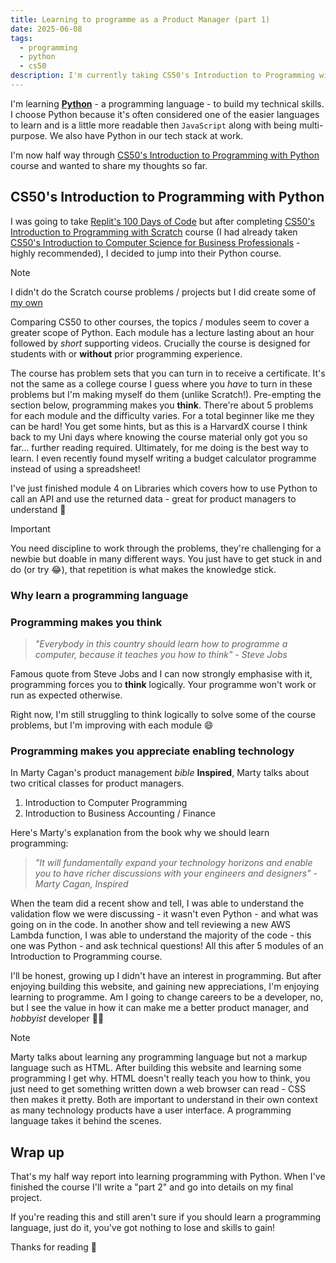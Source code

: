 ```yaml
---
title: Learning to programme as a Product Manager (part 1)
date: 2025-06-08
tags:
  - programming
  - python
  - cs50
description: I'm currently taking CS50's Introduction to Programming with Python course, here's my half way report.
---
```

I'm learning [**Python**](https://www.python.org) - a programming language - to build my technical skills. I choose Python because it's often considered one of the easier languages to learn and is a little more readable then `JavaScript` along with being multi-purpose. We also have Python in our tech stack at work.

I'm now half way through [CS50's Introduction to Programming with Python](https://cs50.harvard.edu/python/2022/) course and wanted to share my thoughts so far.

## CS50's Introduction to Programming with Python

I was going to take [Replit's 100 Days of Code](https://replit.com/learn/100-days-of-python?utm_medium=referral&utm_campaign=100_days_of_code_python) but after completing [CS50's Introduction to Programming with Scratch](https://cs50.harvard.edu/scratch/2024/) course (I had already taken [CS50's Introduction to Computer Science for Business Professionals](https://cs50.harvard.edu/business/2017/) - highly recommended), I decided to jump into their Python course.

> [!Note]
> I didn't do the Scratch course problems / projects but I did create some of [my own](/scratch)

Comparing CS50 to other courses, the topics / modules seem to cover a greater scope of Python. Each module has a lecture lasting about an hour followed by *short* supporting videos. Crucially the course is designed for students with or **without** prior programming experience.

The course has problem sets that you can turn in to receive a certificate. It's not the same as a college course I guess where you *have* to turn in these problems but I'm making myself do them (unlike Scratch!). Pre-empting the section below, programming makes you **think**. There're about 5 problems for each module and the difficulty varies. For a total beginner like me they can be hard! You get some hints, but as this is a HarvardX course I think back to my Uni days where knowing the course material only got you so far... further reading required. Ultimately, for me doing is the best way to learn. I even recently found myself writing a budget calculator programme instead of using a spreadsheet!

I've just finished module 4 on Libraries which covers how to use Python to call an API and use the returned data - great for product managers to understand :snake:

> [!Important]
> You need discipline to work through the problems, they're challenging for a newbie but doable in many different ways. You just have to get stuck in and do (or try :joy:), that repetition is what makes the knowledge stick.

### Why learn a programming language

### Programming makes you think

> *"Everybody in this country should learn how to programme a computer, because it teaches you how to think" - Steve Jobs*

Famous quote from Steve Jobs and I can now strongly emphasise with it, programming forces you to **think** logically. Your programme won't work or run as expected otherwise.

Right now, I'm still struggling to think logically to solve some of the course problems, but I'm improving with each module :smile:

### Programming makes you appreciate enabling technology

In Marty Cagan's product management *bible* **Inspired**, Marty talks about two critical classes for product managers.

1. Introduction to Computer Programming
2. Introduction to Business Accounting / Finance

Here's Marty's explanation from the book why we should learn programming:

> *"It will fundamentally expand your technology horizons and enable you to have richer discussions with your engineers and designers" - Marty Cagan, Inspired*

When the team did a recent show and tell, I was able to understand the validation flow we were discussing - it wasn't even Python - and what was going on in the code. In another show and tell reviewing a new AWS Lambda function, I was able to understand the majority of the code - this one was Python - and ask technical questions! All this after 5 modules of an Introduction to Programming course.

I'll be honest, growing up I didn't have an interest in programming. But after enjoying building this website, and gaining new appreciations, I'm enjoying learning to programme. Am I going to change careers to be a developer, no, but I see the value in how it can make me a better product manager, and *hobbyist* developer :man_technologist:

> [!Note]
> Marty talks about learning any programming language but not a markup language such as HTML. After building this website and learning some programming I get why. HTML doesn't really teach you how to think, you just need to get something written down a web browser can read - CSS then makes it pretty. Both are important to understand in their own context as many technology products have a user interface. A programming language takes it behind the scenes.

## Wrap up

That's my half way report into learning programming with Python. When I've finished the course I'll write a "part 2" and go into details on my final project.

If you're reading this and still aren't sure if you should learn a programming language, just do it, you've got nothing to lose and skills to gain!

Thanks for reading :call_me_hand:
